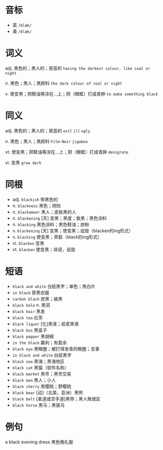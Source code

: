 # 音标

- 英 `/blæk/`
- 美 `/blæk/`

# 词义

adj. 黑色的；黑人的；邪恶的
`having the darkest colour, like coal or night`

n. 黑色；黑人；黑颜料
`the dark colour of coal or night`

v. 使变黑；把鞋油等涂在…上；把（眼眶）打成青肿
`to make something black`

# 同义

adj. 黑色的；黑人的；邪恶的
`evil` `ill` `ugly`

n. 黑色；黑人；黑颜料
`Film-Noir` `jigaboo`

vt. 使变黑；把鞋油等涂在…上；把（眼眶）打成青肿
`denigrate`

vi. 变黑
`grow dark`

# 同根

- adj. `blackish` 带黑色的
- n. `blackness` 黑色；阴险
- n. `blackamoor` 黑人；皮肤黑的人
- n. `blackening` [天] 变黑；黑度；致黑；黑色涂料
- n. `blacking` 黑色涂料；黑色鞋油；炭粉
- v. `blackening` [天] 变黑；使变黑；诋毁（blacken的ing形式）
- v. `blacking` 使变黑；弄脏（black的ing形式）
- vi. `blacken` 变黑
- vt. `blacken` 使变黑；诽谤，诋毁

# 短语

- `black and white` 白纸黑字；单色；黑白片
- `in black` 穿黑衣服
- `carbon black` 炭黑；碳黑
- `black hole` n. 黑洞
- `black hair` 黑发
- `black tea` 红茶
- `black liquor` [化]黑液；纸浆黑液
- `black box` 黑盒子
- `black pepper` 黑胡椒
- `in the black` 赢利；有盈余
- `black eye` 黑眼圈；被打得发青的眼圈；丑事
- `in black and white` 白纸黑字
- `black sea` 黑海；黑海地区
- `black cat` 黑猫（软件名称）
- `black market` 黑市；黑市交易
- `black man` 黑人；小人
- `black cherry` 黑樱桃；野樱桃
- `black bear` [动]（北美，亚洲）黑熊
- `black belt` [柔道或空手道]黑带；黑人聚居区
- `black horse` 黑马；黑骏马

# 例句

a black evening dress
黑色晚礼服


